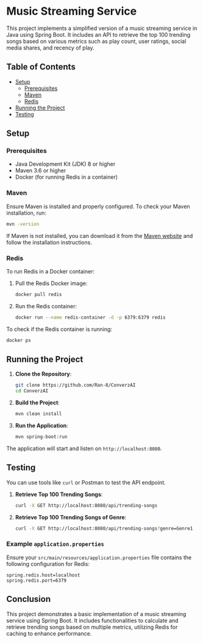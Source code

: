 # Music Streaming Service

This project implements a simplified version of a music streaming service in Java using Spring Boot. It includes an API to retrieve the top 100 trending songs based on various metrics such as play count, user ratings, social media shares, and recency of play.

## Table of Contents
- [Setup](#setup)
  - [Prerequisites](#prerequisites)
  - [Maven](#maven)
  - [Redis](#redis)
- [Running the Project](#running-the-project)
- [Testing](#testing)

## Setup

### Prerequisites

- Java Development Kit (JDK) 8 or higher
- Maven 3.6 or higher
- Docker (for running Redis in a container)

### Maven

Ensure Maven is installed and properly configured. To check your Maven installation, run:

```sh
mvn -version
```

If Maven is not installed, you can download it from the [Maven website](https://maven.apache.org/install.html) and follow the installation instructions.

### Redis

To run Redis in a Docker container:

1. Pull the Redis Docker image:

    ```sh
    docker pull redis
    ```

2. Run the Redis container:

    ```sh
    docker run --name redis-container -d -p 6379:6379 redis
    ```

To check if the Redis container is running:

```sh
docker ps
```


## Running the Project

1. **Clone the Repository**:

    ```sh
    git clone https://github.com/Ran-8/ConverzAI
    cd ConverzAI
    ```

2. **Build the Project**:

    ```sh
    mvn clean install
    ```

3. **Run the Application**:

    ```sh
    mvn spring-boot:run
    ```

The application will start and listen on `http://localhost:8080`.

## Testing

You can use tools like `curl` or Postman to test the API endpoint.

1. **Retrieve Top 100 Trending Songs**:

    ```sh
    curl -X GET http://localhost:8080/api/trending-songs
    ```

1. **Retrieve Top 100 Trending Songs of Genre**:

    ```sh
    curl -X GET http://localhost:8080/api/trending-songs?genre=Genre1
    ```

### Example `application.properties`

Ensure your `src/main/resources/application.properties` file contains the following configuration for Redis:

```properties
spring.redis.host=localhost
spring.redis.port=6379
```


## Conclusion

This project demonstrates a basic implementation of a music streaming service using Spring Boot. It includes functionalities to calculate and retrieve trending songs based on multiple metrics, utilizing Redis for caching to enhance performance.
